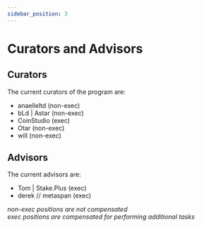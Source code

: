 ```yaml
---
sidebar_position: 3
---
```


# Curators and Advisors

## Curators
The current curators of the program are:

- anaelleltd (non-exec)
- bLd | Astar (non-exec)
- CoinStudio (exec)
- Otar (non-exec)
- will (non-exec)

## Advisors
The current advisors are:

- Tom | Stake.Plus (exec)
- derek // metaspan (exec)

_non-exec positions are not compensated_
\
_exec positions are compensated for performing additional tasks_

